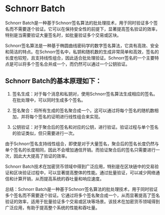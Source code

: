 # Schnorr Batch

Schnorr Batch是一种基于Schnorr签名算法的批处理技术，用于同时验证多个签名而不需要逐个验证。它可以在保持安全性的前提下，显著提高签名验证的效率，特别是当需要验证大量签名时，如批量验证多个交易或区块。

Schnorr签名算法是一种基于椭圆曲线密码学的数字签名算法，它具有高效、安全和简洁的特点。在Schnorr签名中，私钥和随机数的生成非常简单和高效，签名的长度也较短，且支持线性组合，因此适合批处理验证。Schnorr签名的一个主要特点是可以将多个签名合并成一个，而仍然可以通过一个公钥验证。

## Schnorr Batch的基本原理如下：

1. 签名生成：对于每个消息和私钥对，使用Schnorr签名算法生成相应的签名。在批处理中，可以同时生成多个签名。

2. 签名聚合：将所有生成的签名聚合成一个。这可以通过将每个签名的随机数相加，并将每个签名的证明进行线性组合来实现。

3. 公钥验证：对于聚合后的签名和对应的公钥，进行验证。验证过程与单个签名的验证类似，但只需要进行一次。

由于Schnorr签名支持线性组合，即使是对于大量签名，聚合后的签名长度仍然与单个签名的长度相同，因此不会增加通信开销。而验证聚合后的签名只需要进行一次，因此大大提高了验证的效率。

Schnorr Batch技术在加密货币领域中得到广泛应用，特别是在区块链中的交易验证和区块验证过程中，可以显著提高整体的性能。通过批量验证，可以减少网络通信和计算开销，从而提高系统的吞吐量和响应速度。

总结：Schnorr Batch是一种基于Schnorr签名算法的批处理技术，用于同时验证多个签名而不需要逐个验证。它通过将多个签名聚合成一个，从而显著提高了签名验证的效率，适用于批量验证多个交易或区块等场景。该技术在加密货币领域得到广泛应用，有助于提高整个系统的性能和吞吐量。
